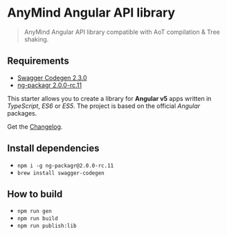 # AnyMind Angular API library
>AnyMind Angular API library  compatible with AoT compilation &amp; Tree shaking.

## Requirements
* [Swagger Codegen 2.3.0](https://github.com/swagger-api/swagger-codegen)
* [ng-packagr 2.0.0-rc.11](https://github.com/dherges/ng-packagr)

This starter allows you to create a library for **Angular v5** apps written in _TypeScript_, _ES6_ or _ES5_.
The project is based on the official _Angular_ packages.

Get the [Changelog](https://git.contactis.pl/itelo/anymind-ng-api/blob/master/CHANGELOG.md).

## Install dependencies
* `npm i -g ng-packagr@2.0.0-rc.11`
* `brew install swagger-codegen`

## How to build
* `npm run gen`
* `npm run build`
* `npm run publish:lib`